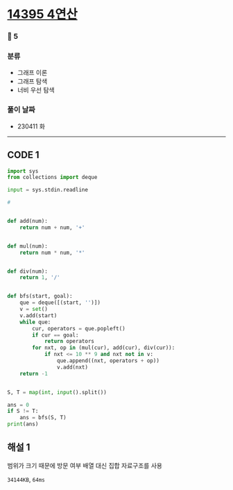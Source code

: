 # [14395 4연산](https://www.acmicpc.net/problem/14395)

### 🥇 5

### 분류

- 그래프 이론
- 그래프 탐색
- 너비 우선 탐색

### 풀이 날짜

- 230411 화

---

## CODE 1

```python
import sys
from collections import deque

input = sys.stdin.readline

#


def add(num):
    return num + num, '+'


def mul(num):
    return num * num, '*'


def div(num):
    return 1, '/'


def bfs(start, goal):
    que = deque([(start, '')])
    v = set()
    v.add(start)
    while que:
        cur, operators = que.popleft()
        if cur == goal:
            return operators
        for nxt, op in (mul(cur), add(cur), div(cur)):
            if nxt <= 10 ** 9 and nxt not in v:
                que.append((nxt, operators + op))
                v.add(nxt)
    return -1


S, T = map(int, input().split())

ans = 0
if S != T:
    ans = bfs(S, T)
print(ans)

```

## 해설 1

범위가 크기 때문에 방문 여부 배열 대신 집합 자료구조를 사용

`34144KB`, `64ms`

